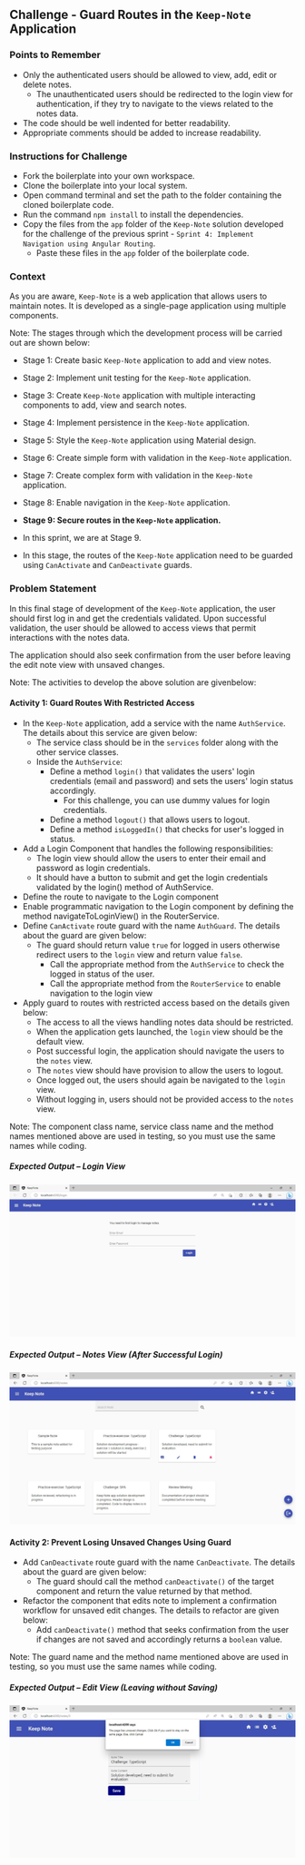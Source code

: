 ## Challenge - Guard Routes in the `Keep-Note` Application

### Points to Remember
- Only the authenticated users should be allowed to view, add, edit or delete notes.
    - The unauthenticated users should be redirected to the login view for authentication, if they try to navigate to the views related to the notes data.
- The code should be well indented for better readability.
- Appropriate comments should be added to increase readability.​
​
### Instructions for Challenge

- Fork the boilerplate into your own workspace. ​
- Clone the boilerplate into your local system. ​
- Open command terminal and set the path to the folder containing the cloned boilerplate code.​
- Run the command `npm install` to install the dependencies.
- Copy the files from the `app` folder of the `Keep-Note` solution developed for the challenge of the previous sprint - `Sprint 4: Implement Navigation using Angular Routing`.
    - Paste these files in the `app` folder of the boilerplate code.

### Context

As you are aware, `Keep-Note` is a web application that allows users to maintain notes. It is developed as a single-page application using multiple components. 

Note: The stages through which the development process will be carried out are shown below:
- Stage 1: Create basic `Keep-Note` application to add and view notes.
- Stage 2: Implement unit testing for the `Keep-Note` application.
- Stage 3: Create `Keep-Note` application with multiple interacting components to add, view and search notes.
- Stage 4: Implement persistence in the `Keep-Note` application.
- Stage 5: Style the `Keep-Note` application using Material design.
- Stage 6: Create simple form with validation in the `Keep-Note` application.
- Stage 7: Create complex form with validation in the `Keep-Note` application.
- Stage 8: Enable navigation in the `Keep-Note` application.
- **Stage 9: Secure routes in the `Keep-Note` application.**

- In this sprint, we are at Stage 9.​
- In this stage, the routes of the `Keep-Note` application need to be guarded using `CanActivate` and `CanDeactivate` guards.

### Problem Statement

In this final stage of development of the `Keep-Note` application, the user should first log in and get the credentials validated. Upon successful validation, the user should be allowed to access views that permit interactions with the notes data.

The application should also seek confirmation from the user before leaving the edit note view with unsaved changes.

Note: The activities to develop the above solution are given​ below:

#### Activity 1: Guard Routes With Restricted Access

- In the `Keep-Note` application, add a service with the name `AuthService`. The details about this service are given below:
    - The service class should be in the `services` folder along with the other service classes.
    - Inside the `AuthService`:
        - Define a method `login()` that validates the users' login credentials (email and password) and sets the users' login status accordingly. 
            - For this challenge, you can use dummy values for login credentials.
        - Define a method `logout()` that allows users to logout.
        - Define a method `isLoggedIn()` that checks for user's logged in status.
- Add a Login Component that handles the following responsibilities:
    - The login view should allow the users to enter their email and password as login credentials.
    - It should have a button to submit and get the login credentials validated by the login() method of AuthService.
- Define the route to navigate to the Login component
- Enable programmatic navigation to the Login component by defining the method navigateToLoginView() in the RouterService.
- Define `CanActivate` route guard with the name `AuthGuard`. The details about the guard are given below:
    - The guard should return value `true` for logged in users otherwise redirect users to the `login` view and return value `false`.
        - Call the appropriate method from the `AuthService` to check the logged in status of the user.
        - Call the appropriate method from the `RouterService` to enable navigation to the login view
- Apply guard to routes with restricted access based on the details given below:
    - The access to all the views handling notes data should be restricted.
    - When the application gets launched, the `login` view should be the default view.
    - Post successful login, the application should navigate the users to the `notes` view.
    - The `notes` view should have provision to allow the users to logout.
    - Once logged out, the users should again be navigated to the `login` view.
    - Without logging in, users should not be provided access to the `notes` view.

Note: The component class name, service class name and the method names mentioned above are used in testing, so you must use the same names while coding. ​

##### Expected Output – Login View

![](./resources/login-view.jpg)

##### Expected Output – Notes View (After Successful Login)

![](./resources/notes-view.jpg)

#### Activity 2: Prevent Losing Unsaved Changes Using Guard
-  Add `CanDeactivate` route guard with the name `CanDeactivate`. The details about the guard are given below:
    - The guard should call the method `canDeactivate()` of the target component and return the value returned by that method.
- Refactor the component that edits note to implement a confirmation workflow for unsaved edit changes. The details to refactor are given below:
    - Add `canDeactivate()` method that seeks confirmation from the user if changes are not saved and accordingly returns a `boolean` value.

Note: The guard name and the method name mentioned above are used in testing, so you must use the same names while coding. 

##### Expected Output – Edit View (Leaving without Saving)

![](./resources/edit-view.jpg)

